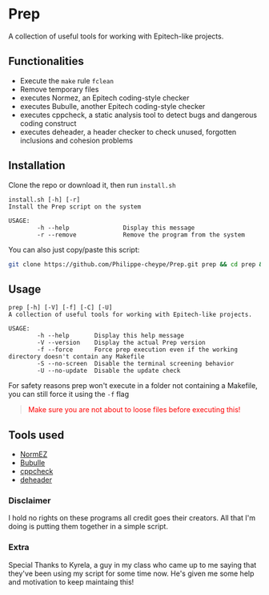 # Prep

A collection of useful tools for working with Epitech-like projects.

## Functionalities

- Execute the `make` rule `fclean`
- Remove temporary files
- executes Normez, an Epitech coding-style checker
- executes Bubulle, another Epitech coding-style checker
- executes cppcheck, a static analysis tool to detect bugs and dangerous coding construct
- executes deheader, a header checker to check unused, forgotten inclusions and cohesion problems

## Installation

Clone the repo or download it, then run `install.sh`

```
install.sh [-h] [-r]
Install the Prep script on the system

USAGE:
        -h --help               Display this message
        -r --remove             Remove the program from the system
```

You can also just copy/paste this script:
```bash
git clone https://github.com/Philippe-cheype/Prep.git prep && cd prep && sudo ./install.sh && cd .. && rm -rf prep 
```

## Usage

```
prep [-h] [-V] [-f] [-C] [-U]
A collection of useful tools for working with Epitech-like projects.

USAGE:
        -h --help       Display this help message
        -V --version    Display the actual Prep version
        -f --force      Force prep execution even if the working directory doesn't contain any Makefile
        -S --no-screen  Disable the terminal screening behavior
        -U --no-update  Disable the update check
```

For safety reasons prep won't execute in a folder not containing a Makefile, you can still force it using
the `-f` flag


> <span style="color:red">Make sure you are not about to loose files before executing this!</span>

## Tools used

- [NormEZ](https://github.com/ronanboiteau/NormEZ/)
- [Bubulle](https://github.com/aureliancnx/Bubulle-Norminette/)
- [cppcheck](http://cppcheck.sourceforge.net/)
- [deheader](https://gitlab.com/esr/deheader/)

### Disclaimer

I hold no rights on these programs all credit goes their creators.
All that I'm doing is putting them together in a simple script.

### Extra

Special Thanks to Kyrela, a guy in my class who came up to me saying that
they've been using my script for some time now.
He's given me some help and motivation to keep maintaing this!